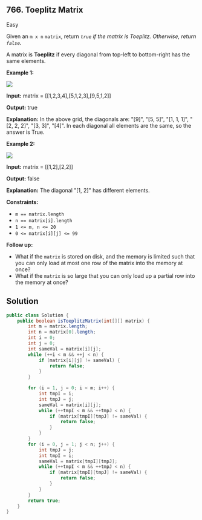 ## 766\. Toeplitz Matrix

Easy

Given an `m x n` `matrix`, return _`true` if the matrix is Toeplitz. Otherwise, return `false`._

A matrix is **Toeplitz** if every diagonal from top-left to bottom-right has the same elements.

**Example 1:**

![](https://assets.leetcode.com/uploads/2020/11/04/ex1.jpg)

**Input:** matrix = [[1,2,3,4],[5,1,2,3],[9,5,1,2]]

**Output:** true

**Explanation:** In the above grid, the diagonals are: "[9]", "[5, 5]", "[1, 1, 1]", "[2, 2, 2]", "[3, 3]", "[4]". In each diagonal all elements are the same, so the answer is True.

**Example 2:**

![](https://assets.leetcode.com/uploads/2020/11/04/ex2.jpg)

**Input:** matrix = [[1,2],[2,2]]

**Output:** false

**Explanation:** The diagonal "[1, 2]" has different elements.

**Constraints:**

*   `m == matrix.length`
*   `n == matrix[i].length`
*   `1 <= m, n <= 20`
*   `0 <= matrix[i][j] <= 99`

**Follow up:**

*   What if the `matrix` is stored on disk, and the memory is limited such that you can only load at most one row of the matrix into the memory at once?
*   What if the `matrix` is so large that you can only load up a partial row into the memory at once?

## Solution

```java
public class Solution {
    public boolean isToeplitzMatrix(int[][] matrix) {
        int m = matrix.length;
        int n = matrix[0].length;
        int i = 0;
        int j = 0;
        int sameVal = matrix[i][j];
        while (++i < m && ++j < n) {
            if (matrix[i][j] != sameVal) {
                return false;
            }
        }

        for (i = 1, j = 0; i < m; i++) {
            int tmpI = i;
            int tmpJ = j;
            sameVal = matrix[i][j];
            while (++tmpI < m && ++tmpJ < n) {
                if (matrix[tmpI][tmpJ] != sameVal) {
                    return false;
                }
            }
        }
        for (i = 0, j = 1; j < n; j++) {
            int tmpJ = j;
            int tmpI = i;
            sameVal = matrix[tmpI][tmpJ];
            while (++tmpI < m && ++tmpJ < n) {
                if (matrix[tmpI][tmpJ] != sameVal) {
                    return false;
                }
            }
        }
        return true;
    }
}
```